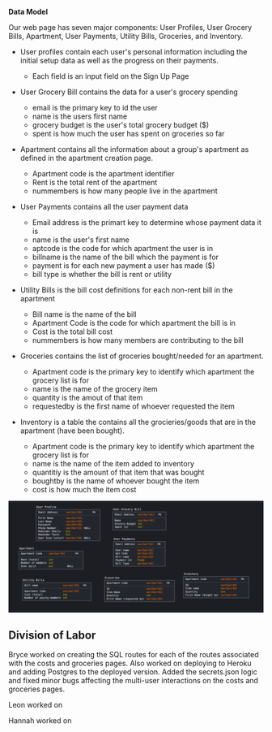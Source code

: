 **Data Model**

Our web page has seven major components: User Profiles, User Grocery Bills, Apartment, User Payments, Utility Bills, Groceries, and Inventory. 

*  User profiles contain each user's personal information including the  initial setup data as well as the progress on their payments. 
    *  Each field is an input field on the Sign Up Page

*  User Grocery Bill contains the data for a user's grocery spending
    *  email is the primary key to id the user
    *  name is the users first name
    *  grocery budget is the user's total grocery budget ($)
    *  spent is how much the user has spent on groceries so far

*  Apartment contains all the information about a group's apartment as defined in the apartment creation page. 
    *  Apartment code is the apartment identifier
    *  Rent is the total rent of the apartment
    *  nummembers is how many people live in the apartment

*  User Payments contains all the user payment data
    *  Email address is the primart key to determine whose payment data it is
    *  name is the user's first name
    *  aptcode is the code for which apartment the user is in
    *  billname is the name of the bill which the payment is for
    *  payment is for each new payment a user has made ($)
    *  bill type is whether the bill is rent or utility

*  Utility Bills is the bill cost definitions for each non-rent bill in the apartment
    *  Bill name is the name of the bill
    *  Apartment Code is the code for which apartment the bill is in
    *  Cost is the total bill cost
    * nummembers is how many members are contributing to the bill

*  Groceries contains the list of groceries bought/needed for an apartment. 
    *  Apartment code is the primary key to identify which apartment the grocery list is for
    *  name is the name of the grocery item
    *  quantity is the amout of that item
    *  requestedby is the first name of whoever requested the item

*  Inventory is a table the contains all the grocieries/goods that are in the apartment (have been bought). 
    *  Apartment code is the primary key to identify which apartment the grocery list is for
    *  name is the name of the item added to inventory
    *  quantitiy is the amount of that item that was bought
    *  boughtby is the name of whoever bought the item
    *  cost is how much the item cost

![Data Model](images/new_data_model.png)

## Division of Labor

Bryce worked on creating the SQL routes for each of the routes associated with the costs and groceries pages. Also worked on deploying to Heroku and adding Postgres to the deployed version. Added the secrets.json logic and fixed minor bugs affecting the multi-user interactions on the costs and groceries pages.

Leon worked on 

Hannah worked on 